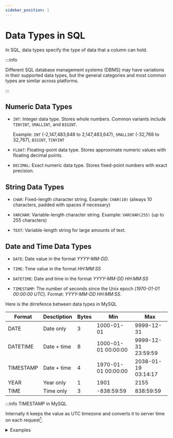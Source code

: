 ```yaml
---
sidebar_position: 1
---
```


# Data Types in SQL

In SQL, data types specify the type of data that a column can hold.

:::info

Different SQL database management systems (DBMS) may have variations in their
supported data types, but the general categories and most common types are
similar across platforms.

:::

## Numeric Data Types

- `INT`: Integer data type. Stores whole numbers. Common variants include
  `TINYINT`, `SMALLINT`, and `BIGINT`.

  Example: `INT` (-2,147,483,648 to 2,147,483,647), `SMALLINT` (-32,768 to
  32,767), `BIGINT`, `TINYINT`

- `FLOAT`: Floating-point data type. Stores approximate numeric values with
  floating decimal points.

- `DECIMAL`: Exact numeric data type. Stores fixed-point numbers with exact
  precision.

## String Data Types

- `CHAR`: Fixed-length character string. Example: `CHAR(10)` (always 10
  characters, padded with spaces if necessary)

- `VARCHAR`: Variable-length character string. Example: `VARCHAR(255)` (up to
  255 characters)

- `TEXT`: Variable-length string for large amounts of text.

## Date and Time Data Types

- `DATE`: Date value in the format _YYYY-MM-DD_.

- `TIME`: Time value in the format _HH:MM:SS_

- `DATETIME`: Date and time in the format _YYYY-MM-DD HH:MM:SS_

- `TIMESTAMP`: The number of seconds since the Unix epoch (_1970-01-01 00:00:00
  UTC_). Format: _YYYY-MM-DD HH:MM:SS_.

Here is the dirrefence between data types in MySQL

| Format    | Desctiption | Bytes | Min                 | Max                 |
| --------- | ----------- | ----- | ------------------- | ------------------- |
| DATE      | Date only   | 3     | 1000-01-01          | 9999-12-31          |
| DATETIME  | Date + time | 8     | 1000-01-01 00:00:00 | 9999-12-31 23:59:59 |
| TIMESTAMP | Date + time | 4     | 1970-01-01 00:00:00 | 2038-01-19 03:14:17 |
| YEAR      | Year only   | 1     | 1901                | 2155                |
| TIME      | Time only   | 3     | -838:59:59          | 838:59:59           |

:::info TIMESTAMP in MySQL

Internally it keeps the value as UTC timezone and converts it to
server time on each request[^1].

  <details>
  <summary>Examples</summary>

```sql
CREATE TABLE timezone_test (
  time_stamp TIMESTAMP,
  date_time DATETIME
);


SET SESSION time_zone = '+00:00';

INSERT INTO timezone_test VALUES ('2029-02-14 08:47', '2029-02-14 08:47');

SELECT * FROM timezone_test;
-- | times_tamp          | date_time           |
-- |---------------------|---------------------|
-- | 2029-02-14 08:47:00 | 2029-02-14 08:47:00 |


SET SESSION time_zone = '-05:00';

SELECT * FROM timezone_test;
-- | times_tamp          | date_time           |
-- |---------------------|---------------------|
-- | 2029-02-14 03:47:00 | 2029-02-14 08:47:00 |
```

  <details>

:::

## Boolean Data Type

- `BOOLEAN`: Stores _TRUE_ or _FALSE_ values. Zero is considered as false,
  nonzero values are considered as true.

## Binary Data Types

- `BLOB`: Binary Large Object. Stores large binary data. Common variants include
  `BLOB`, `MEDIUMBLOB`, `LONGBLOB`

-

[^1]:
    https://dev.mysql.com/doc/refman/8.0/en/datetime.html#:~:text=MySQL%20converts%20TIMESTAMP%20values%20from,connection%20is%20the%20server's%20time.
